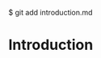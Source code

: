 $ git add introduction.md
<!doctype html>
<html>
<head> 
</head>
<body>
<h1>Introduction</h1>
</body>
</html>

